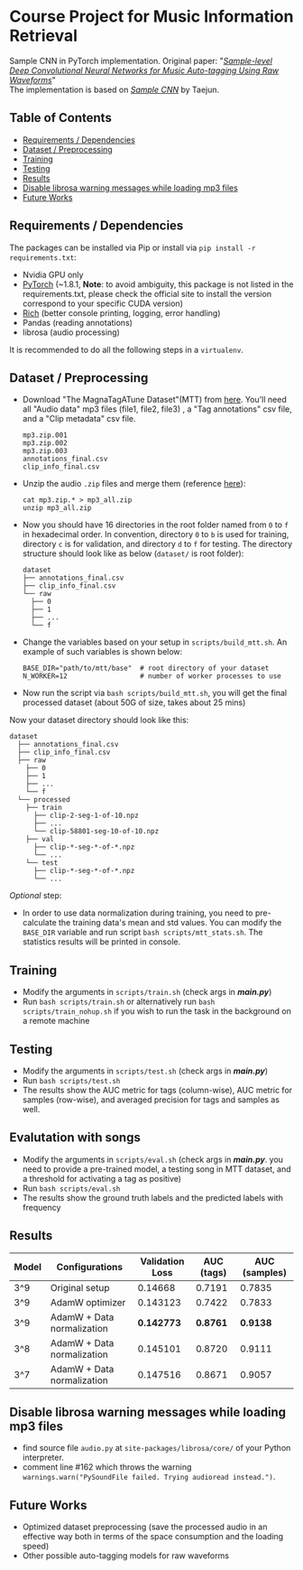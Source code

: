 # Course Project for Music Information Retrieval
Sample CNN in PyTorch implementation. Original paper: "[*Sample-level Deep
Convolutional Neural Networks for Music Auto-tagging Using Raw
Waveforms*][1]"  
The implementation is based on [*Sample CNN*][4] by Taejun.

## Table of Contents
* [Requirements / Dependencies](#requirements)
* [Dataset / Preprocessing](#preprocessing)
* [Training](#training)
* [Testing](#testing)
* [Results](#results)
* [Disable librosa warning messages while loading mp3 files](#librosaissue)
* [Future Works](#future)

<a name="requirements"></a>
## Requirements / Dependencies
The packages can be installed via Pip or install via `pip install -r requirements.txt`:
* Nvidia GPU only
* [PyTorch][1] (~1.8.1, **Note**: to avoid ambiguity, this package is not listed in the requirements.txt, 
  please check the official site to install the version correspond to your specific CUDA version)
* [Rich][2] (better console printing, logging, error handling)
* Pandas (reading annotations)
* librosa (audio processing)

It is recommended to do all the following steps in a `virtualenv`.

<a name="preprocessing"></a>
## Dataset / Preprocessing
* Download "The MagnaTagATune Dataset"(MTT) from [here][5]. You'll need all "Audio data" mp3 files (file1, file2, file3) 
  , a "Tag annotations" csv file, and a "Clip metadata" csv file.
  ```shell
  mp3.zip.001
  mp3.zip.002
  mp3.zip.003
  annotations_final.csv
  clip_info_final.csv
  ```
* Unzip the audio `.zip` files and merge them (reference [here][6]):
  ```shell
  cat mp3.zip.* > mp3_all.zip
  unzip mp3_all.zip
  ```
* Now you should have 16 directories in the root folder named from `0` to `f` in hexadecimal order. 
  In convention, directory `0` to `b` is used for training, directory `c` is for validation, and 
  directory `d` to `f` for testing. The directory structure should look like as below 
  (`dataset/` is root folder):
  ```
  dataset
  ├── annotations_final.csv
  ├── clip_info_final.csv
  └── raw
    ├── 0
    ├── 1
    ├── ...
    └── f
  ```
* Change the variables based on your setup in `scripts/build_mtt.sh`. An example of such variables is shown below:
  ```shell
  BASE_DIR="path/to/mtt/base"  # root directory of your dataset
  N_WORKER=12                  # number of worker processes to use
  ```
* Now run the script via `bash scripts/build_mtt.sh`, you will get the final processed dataset 
  (about 50G of size, takes about 25 mins)
  
Now your dataset directory should look like this:
```
dataset
  ├── annotations_final.csv
  ├── clip_info_final.csv
  ├── raw
    ├── 0
    ├── 1
    ├── ...
    └── f
  └── processed
    ├── train
      ├── clip-2-seg-1-of-10.npz
      ├── ...
      └── clip-58801-seg-10-of-10.npz
    ├── val
      ├── clip-*-seg-*-of-*.npz
      └── ...
    └── test
      ├── clip-*-seg-*-of-*.npz
      └── ...
```

*Optional* step:
* In order to use data normalization during training, you need to pre-calculate the training data's mean 
  and std values. You can modify the `BASE_DIR` variable and run script `bash scripts/mtt_stats.sh`. 
  The statistics results will be printed in console.

<a name="training"></a>
## Training
* Modify the arguments in `scripts/train.sh` (check args in ***main.py***)
* Run `bash scripts/train.sh` or alternatively run `bash scripts/train_nohup.sh` 
  if you wish to run the task in the background on a remote machine

<a name="testing"></a>
## Testing
* Modify the arguments in `scripts/test.sh` (check args in ***main.py***)
* Run `bash scripts/test.sh`
* The results show the AUC metric for tags (column-wise), AUC metric for samples (row-wise), 
  and averaged precision for tags and samples as well. 

## Evalutation with songs
* Modify the arguments in `scripts/eval.sh` (check args in ***main.py***. 
  you need to provide a pre-trained model, a testing song in MTT dataset, 
  and a threshold for activating a tag as positive)
* Run `bash scripts/eval.sh`
* The results show the ground truth labels and the predicted labels with frequency

<a name="results"></a>
## Results
| Model | Configurations | Validation Loss | AUC (tags) | AUC (samples) |
| --- | --- | --- | --- | --- |
| 3^9 | Original setup | 0.14668 | 0.7191 |  0.7835 |
| 3^9 | AdamW optimizer | 0.143123 | 0.7422 | 0.7833 |
| 3^9 | AdamW + Data normalization | **0.142773** | **0.8761** | **0.9138** |
| 3^8 | AdamW + Data normalization | 0.145101 | 0.8720 | 0.9111 |
| 3^7 | AdamW + Data normalization | 0.147516 | 0.8671 | 0.9057 |

<a name="librosaissue"></a>
## Disable librosa warning messages while loading mp3 files
* find source file `audio.py` at `site-packages/librosa/core/` of your Python interpreter.
* comment line #162 which throws the warning `warnings.warn("PySoundFile failed. Trying audioread instead.")`.

<a name="future"></a>
## Future Works
* Optimized dataset preprocessing (save the processed audio in an effective way both in terms of the 
  space consumption and the loading speed)
* Other possible auto-tagging models for raw waveforms


[1]: https://pytorch.org/
[2]: https://github.com/willmcgugan/rich
[3]: https://arxiv.org/abs/1703.01789
[4]: https://github.com/tae-jun/sample-cnn
[5]: https://mirg.city.ac.uk/codeapps/the-magnatagatune-dataset
[6]: https://github.com/keunwoochoi/magnatagatune-list
